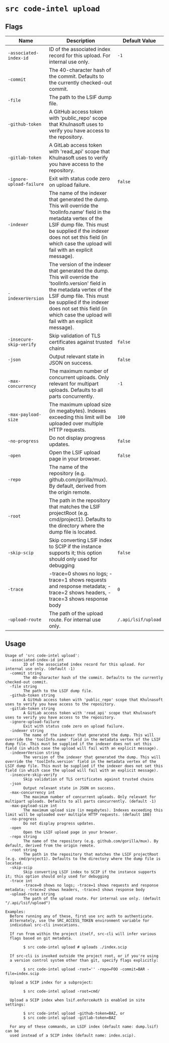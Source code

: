 # `src code-intel upload`


## Flags

| Name | Description | Default Value |
|------|-------------|---------------|
| `-associated-index-id` | ID of the associated index record for this upload. For internal use only. | `-1` |
| `-commit` | The 40-character hash of the commit. Defaults to the currently checked-out commit. |  |
| `-file` | The path to the LSIF dump file. |  |
| `-github-token` | A GitHub access token with 'public_repo' scope that Khulnasoft uses to verify you have access to the repository. |  |
| `-gitlab-token` | A GitLab access token with 'read_api' scope that Khulnasoft uses to verify you have access to the repository. |  |
| `-ignore-upload-failure` | Exit with status code zero on upload failure. | `false` |
| `-indexer` | The name of the indexer that generated the dump. This will override the 'toolInfo.name' field in the metadata vertex of the LSIF dump file. This must be supplied if the indexer does not set this field (in which case the upload will fail with an explicit message). |  |
| `-indexerVersion` | The version of the indexer that generated the dump. This will override the 'toolInfo.version' field in the metadata vertex of the LSIF dump file. This must be supplied if the indexer does not set this field (in which case the upload will fail with an explicit message). |  |
| `-insecure-skip-verify` | Skip validation of TLS certificates against trusted chains | `false` |
| `-json` | Output relevant state in JSON on success. | `false` |
| `-max-concurrency` | The maximum number of concurrent uploads. Only relevant for multipart uploads. Defaults to all parts concurrently. | `-1` |
| `-max-payload-size` | The maximum upload size (in megabytes). Indexes exceeding this limit will be uploaded over multiple HTTP requests. | `100` |
| `-no-progress` | Do not display progress updates. | `false` |
| `-open` | Open the LSIF upload page in your browser. | `false` |
| `-repo` | The name of the repository (e.g. github.com/gorilla/mux). By default, derived from the origin remote. |  |
| `-root` | The path in the repository that matches the LSIF projectRoot (e.g. cmd/project1). Defaults to the directory where the dump file is located. |  |
| `-skip-scip` | Skip converting LSIF index to SCIP if the instance supports it; this option should only used for debugging | `false` |
| `-trace` | -trace=0 shows no logs; -trace=1 shows requests and response metadata; -trace=2 shows headers, -trace=3 shows response body | `0` |
| `-upload-route` | The path of the upload route. For internal use only. | `/.api/lsif/upload` |


## Usage

```
Usage of 'src code-intel upload':
  -associated-index-id int
    	ID of the associated index record for this upload. For internal use only. (default -1)
  -commit string
    	The 40-character hash of the commit. Defaults to the currently checked-out commit.
  -file string
    	The path to the LSIF dump file.
  -github-token string
    	A GitHub access token with 'public_repo' scope that Khulnasoft uses to verify you have access to the repository.
  -gitlab-token string
    	A GitLab access token with 'read_api' scope that Khulnasoft uses to verify you have access to the repository.
  -ignore-upload-failure
    	Exit with status code zero on upload failure.
  -indexer string
    	The name of the indexer that generated the dump. This will override the 'toolInfo.name' field in the metadata vertex of the LSIF dump file. This must be supplied if the indexer does not set this field (in which case the upload will fail with an explicit message).
  -indexerVersion string
    	The version of the indexer that generated the dump. This will override the 'toolInfo.version' field in the metadata vertex of the LSIF dump file. This must be supplied if the indexer does not set this field (in which case the upload will fail with an explicit message).
  -insecure-skip-verify
    	Skip validation of TLS certificates against trusted chains
  -json
    	Output relevant state in JSON on success.
  -max-concurrency int
    	The maximum number of concurrent uploads. Only relevant for multipart uploads. Defaults to all parts concurrently. (default -1)
  -max-payload-size int
    	The maximum upload size (in megabytes). Indexes exceeding this limit will be uploaded over multiple HTTP requests. (default 100)
  -no-progress
    	Do not display progress updates.
  -open
    	Open the LSIF upload page in your browser.
  -repo string
    	The name of the repository (e.g. github.com/gorilla/mux). By default, derived from the origin remote.
  -root string
    	The path in the repository that matches the LSIF projectRoot (e.g. cmd/project1). Defaults to the directory where the dump file is located.
  -skip-scip
    	Skip converting LSIF index to SCIP if the instance supports it; this option should only used for debugging
  -trace int
    	-trace=0 shows no logs; -trace=1 shows requests and response metadata; -trace=2 shows headers, -trace=3 shows response body
  -upload-route string
    	The path of the upload route. For internal use only. (default "/.api/lsif/upload")

Examples:
  Before running any of these, first use src auth to authenticate.
  Alternately, use the SRC_ACCESS_TOKEN environment variable for
  individual src-cli invocations. 

  If run from within the project itself, src-cli will infer various
  flags based on git metadata.

        $ src code-intel upload # uploads ./index.scip

  If src-cli is invoked outside the project root, or if you're using
  a version control system other than git, specify flags explicitly:

    	$ src code-intel upload -root='' -repo=FOO -commit=BAR -file=index.scip

  Upload a SCIP index for a subproject:

    	$ src code-intel upload -root=cmd/

  Upload a SCIP index when lsif.enforceAuth is enabled in site settings:

    	$ src code-intel upload -github-token=BAZ, or
    	$ src code-intel upload -gitlab-token=BAZ

  For any of these commands, an LSIF index (default name: dump.lsif) can be
  used instead of a SCIP index (default name: index.scip).


```
	
